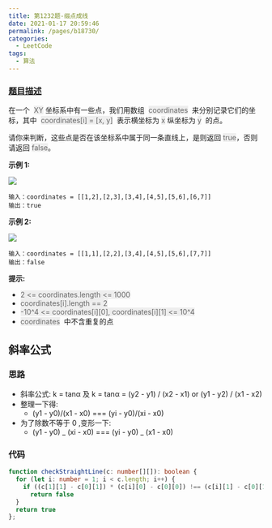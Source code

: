 ```yaml
---
title: 第1232题-缀点成线
date: 2021-01-17 20:59:46
permalink: /pages/b18730/
categories:
  - LeetCode
tags:
  - 算法
---
```


### [题目描述](https://leetcode-cn.com/problems/last-stone-weight/)

在一个  <font style="background: #eee; color: #666;">XY</font> 坐标系中有一些点，我们用数组  <font style="background: #eee; color: #666;">coordinates</font>  来分别记录它们的坐标，其中  <font style="background: #eee; color: #666;">coordinates[i] = [x, y]</font>  表示横坐标为 <font style="background: #eee; color: #666;">x</font> 纵坐标为 <font style="background: #eee; color: #666;">y</font>  的点。

请你来判断，这些点是否在该坐标系中属于同一条直线上，是则返回 <font style="background: #eee; color: #666;">true</font>，否则请返回 <font style="background: #eee; color: #666;">false</font>。

<!-- more -->

**示例 1:**

<img src="https://cdn.jsdelivr.net/gh/xiaojun996/CDN/images/leetcode/check-if-it-is-a-straight-line-1.jpg" />

```
输入：coordinates = [[1,2],[2,3],[3,4],[4,5],[5,6],[6,7]]
输出：true
```

**示例 2:**

<img src="https://cdn.jsdelivr.net/gh/xiaojun996/CDN/images/leetcode/check-if-it-is-a-straight-line-2.jpg" />

```
输入：coordinates = [[1,1],[2,2],[3,4],[4,5],[5,6],[7,7]]
输出：false
```

**提示:**

- <font style="background: #eee; color: #666;">2 <= coordinates.length <= 1000</font>
- <font style="background: #eee; color: #666;">coordinates[i].length == 2</font>
- <font style="background: #eee; color: #666;">-10^4 <= coordinates[i][0], coordinates[i][1] <= 10^4</font>
- <font style="background: #eee; color: #666;">coordinates</font>  中不含重复的点

## 斜率公式

### 思路

- 斜率公式: k = tanα 及 k = tanα = (y2 - y1) / (x2 - x1) or (y1 - y2) / (x1 - x2)
- 整理一下得:
  - (y1 - y0)/(x1 - x0) === (yi - y0)/(xi - x0)
- 为了除数不等于 0 ,变形一下:
  - (y1 - y0) _ (xi - x0) === (yi - y0) _ (x1 - x0)

### 代码

```TypeScript
function checkStraightLine(c: number[][]): boolean {
  for (let i: number = 1; i < c.length; i++) {
    if ((c[1][1] - c[0][1]) * (c[i][0] - c[0][0]) !== (c[i][1] - c[0][1]) * (c[1][0] - c[0][0]))
      return false
  }
  return true
};
```
